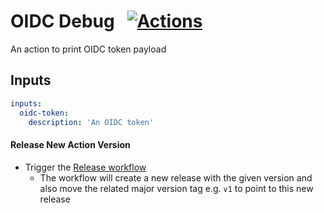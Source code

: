 # OIDC Debug &nbsp; [![Actions](https://img.shields.io/badge/qoomon-GitHub%20Actions-blue)](https://github.com/qoomon/actions)
An action to print OIDC token payload

## Inputs
```yaml
inputs:
  oidc-token:
    description: 'An OIDC token'
```
    
#### Release New Action Version
- Trigger the [Release workflow](../../actions/workflows/release.yaml)
  - The workflow will create a new release with the given version and also move the related major version tag e.g. `v1` to point to this new release
